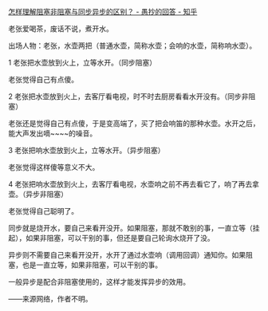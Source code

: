 [怎样理解阻塞非阻塞与同步异步的区别？ - 愚抄的回答 - 知乎](https://www.zhihu.com/question/19732473/answer/23434554)

老张爱喝茶，废话不说，煮开水。

出场人物：老张，水壶两把（普通水壶，简称水壶；会响的水壶，简称响水壶）。

1 老张把水壶放到火上，立等水开。（同步阻塞）

老张觉得自己有点傻。

2 老张把水壶放到火上，去客厅看电视，时不时去厨房看看水开没有。（同步非阻塞）

老张还是觉得自己有点傻，于是变高端了，买了把会响笛的那种水壶。水开之后，能大声发出嘀~~~~的噪音。

3 老张把响水壶放到火上，立等水开。（异步阻塞）

老张觉得这样傻等意义不大。

4 老张把响水壶放到火上，去客厅看电视，水壶响之前不再去看它了，响了再去拿壶。（异步非阻塞）

老张觉得自己聪明了。



同步就是烧开水，要自己来看开没开。如果阻塞，那就不敢别的事，一直立等（挂起），如果非阻塞，可以干别的事，但还是要自己轮询水烧开了没。

异步则不需要自己来看开没开，水开了通过水壶响（调用回调）通知你。如果阻塞，也是一直立等，如果非阻塞，可以干别的事。

一般异步是配合非阻塞使用的，这样才能发挥异步的效用。



——来源网络，作者不明。